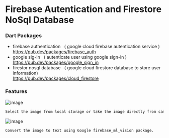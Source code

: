 # Firebase Autentication and Firestore NoSql Database

### Dart Packages

- firebase authentication &nbsp;&nbsp;( google cloud firebase autentication service )<br />
    https://pub.dev/packages/firebase_auth
- google sig-in &nbsp;&nbsp;( autenticate user using google sign-in  )<br />
    https://pub.dev/packages/google_sign_in
- firestor nosql database &nbsp;&nbsp;( google cloud firestore database to store user information)<br />
    https://pub.dev/packages/cloud_firestore


### Features
![image](./user_new.jpg)
```sh
Select the image from local storage or take the image directly from camera.
```
![image](./user_old.jpg)
```sh
Convert the image to text using Google firebase_ml_vision package.
```

